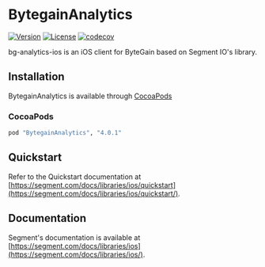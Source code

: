 # BytegainAnalytics
[![Version](https://img.shields.io/cocoapods/v/ByteaginAnalytics.svg?style=flat)](https://cocoapods.org//pods/BytegainAnalytics)
[![License](https://img.shields.io/cocoapods/l/BytegainAnalytics.svg?style=flat)](http://cocoapods.org/pods/BytegainAnalytics)
[![codecov](https://codecov.io/gh/segmentio/analytics-ios/branch/master/graph/badge.svg)](https://codecov.io/gh/segmentio/analytics-ios)

bg-analytics-ios is an iOS client for ByteGain based on Segment IO's library.

## Installation

BytegainAnalytics is available through [CocoaPods](http://cocoapods.org)

### CocoaPods

```ruby
pod "BytegainAnalytics", "4.0.1"
```

## Quickstart

Refer to the Quickstart documentation at [https://segment.com/docs/libraries/ios/quickstart](https://segment.com/docs/libraries/ios/quickstart/).

## Documentation

Segment's documentation is available at [https://segment.com/docs/libraries/ios](https://segment.com/docs/libraries/ios/).
